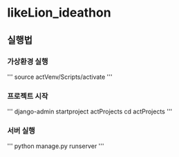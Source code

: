 # likeLion_ideathon

## 실행법
### 가상환경 실행
'''
source actVenv/Scripts/activate
'''
### 프로젝트 시작
'''
django-admin startproject actProjects
cd actProjects
'''
### 서버 실행
'''
python manage.py runserver
'''
